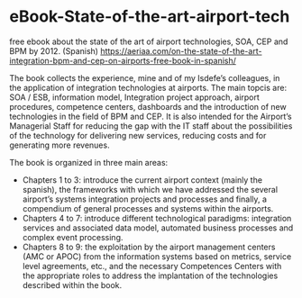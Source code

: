 # eBook-State-of-the-art-airport-tech
free ebook about the state of the art of airport technologies, SOA, CEP and BPM by 2012. (Spanish)
https://aeriaa.com/on-the-state-of-the-art-integration-bpm-and-cep-on-airports-free-book-in-spanish/

The book collects the experience, mine and of my Isdefe’s colleagues, in the application of integration technologies at airports. The main topcis are: SOA / ESB, information model, Integration project approach, airport procedures, competence centers, dashboards and the introduction of new technologies in the field of BPM and CEP. It is also intended for the Airport’s Managerial Staff for reducing the gap with the IT staff about the possibilities of the technology for delivering new services, reducing costs and for generating more revenues.

The book is organized in three main areas:

* Chapters 1 to 3: introduce the current airport context (mainly the spanish), the frameworks with which we have addressed the several airport’s systems integration projects and processes and finally, a compendium of general processes and systems within the airports. 
* Chapters 4 to 7: introduce different technological paradigms: integration services and associated data model,  automated business processes and complex event processing.
* Chapters 8 to 9: the exploitation by the airport management centers (AMC or APOC) from the information systems based on metrics, service level agreements, etc., and the necessary Competences Centers with the appropriate roles to address the implantation of the technologies described within the book.
